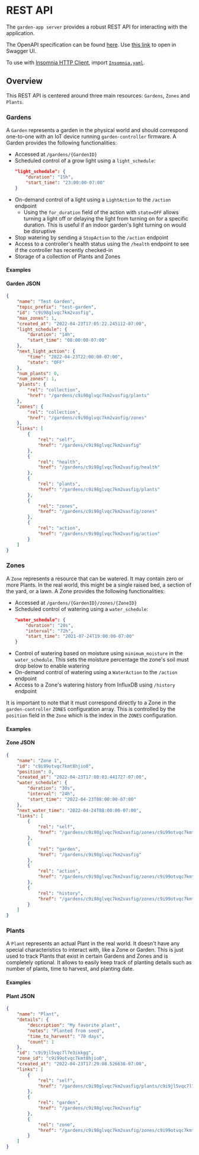 # REST API
The `garden-app server` provides a robust REST API for interacting with the application.

The OpenAPI specification can be found [here](https://github.com/calvinmclean/automated-garden/blob/main/garden-app/api/openapi.yaml).
Use [this link](https://petstore.swagger.io/?url=https://raw.githubusercontent.com/calvinmclean/automated-garden/main/garden-app/api/openapi.yaml) to open in Swagger UI.

To use with [Insomnia HTTP Client](https://insomnia.rest), import [`Insomnia.yaml`](https://github.com/calvinmclean/automated-garden/blob/main/garden-app/api/Insomnia.yaml).

## Overview
This REST API is centered around three main resources: `Gardens`, `Zones` and `Plants`.

### Gardens
A `Garden` represents a garden in the physical world and should correspond one-to-one with an IoT device running `garden-controller` firmware. A Garden provides the following functionalities:
  - Accessed at `/gardens/{GardenID}`
  - Scheduled control of a grow light using a `light_schedule`:
    ```json
    "light_schedule": {
        "duration": "15h",
        "start_time": "23:00:00-07:00"
    }
    ```
  - On-demand control of a light using a `LightAction` to the `/action` endpoint
    - Using the `for_duration` field of the action with `state=OFF` allows turning a light off or delaying the light from turning on for a specific duration. This is useful if an indoor garden's light turning on would be disruptive
  - Stop watering by sending a `StopAction` to the `/action` endpoint
  - Access to a controller's health status using the `/health` endpoint to see if the controller has recently checked-in
  - Storage of a collection of Plants and Zones

#### Examples
<!-- tabs:start -->
#### **Garden JSON**
```json
{
	"name": "Test Garden",
	"topic_prefix": "test-garden",
	"id": "c9i98glvqc7km2vasfig",
	"max_zones": 1,
	"created_at": "2022-04-23T17:05:22.245112-07:00",
	"light_schedule": {
		"duration": "14h",
		"start_time": "08:00:00-07:00"
	},
	"next_light_action": {
		"time": "2022-04-23T22:00:00-07:00",
		"state": "OFF"
	},
	"num_plants": 0,
	"num_zones": 1,
	"plants": {
		"rel": "collection",
		"href": "/gardens/c9i98glvqc7km2vasfig/plants"
	},
	"zones": {
		"rel": "collection",
		"href": "/gardens/c9i98glvqc7km2vasfig/zones"
	},
	"links": [
		{
			"rel": "self",
			"href": "/gardens/c9i98glvqc7km2vasfig"
		},
		{
			"rel": "health",
			"href": "/gardens/c9i98glvqc7km2vasfig/health"
		},
		{
			"rel": "plants",
			"href": "/gardens/c9i98glvqc7km2vasfig/plants"
		},
		{
			"rel": "zones",
			"href": "/gardens/c9i98glvqc7km2vasfig/zones"
		},
		{
			"rel": "action",
			"href": "/gardens/c9i98glvqc7km2vasfig/action"
		}
	]
}
```
<!-- tabs:end -->

### Zones
A `Zone` represents a resource that can be watered. It may contain zero or more Plants. In the real world, this might be a single raised bed, a section of the yard, or a lawn. A Zone provides the following functionalities:
  - Accessed at `/gardens/{GardenID}/zones/{ZoneID}`
  - Scheduled control of watering using a `water_schedule`:
    ```json
    "water_schedule": {
        "duration": "20s",
        "interval": "72h",
        "start_time": "2021-07-24T19:00:00-07:00"
    }
    ```
  - Control of watering based on moisture using `minimum_moisture` in the `water_schedule`. This sets the moisture percentage the zone's soil must drop below to enable watering
  - On-demand control of watering using a `WaterAction` to the `/action` endpoint
  - Access to a Zone's watering history from InfluxDB using `/history` endpoint

It is important to note that it must correspond directly to a Zone in the `garden-controller` `ZONES` configuration array. This is controlled by the `position` field in the `Zone` which is the index in the `ZONES` configuration.


#### Examples
<!-- tabs:start -->
#### **Zone JSON**
```json
{
	"name": "Zone 1",
	"id": "c9i99otvqc7kmt8hjio0",
	"position": 0,
	"created_at": "2022-04-23T17:08:03.441727-07:00",
	"water_schedule": {
		"duration": "30s",
		"interval": "24h",
		"start_time": "2022-04-23T08:00:00-07:00"
	},
	"next_water_time": "2022-04-24T08:00:00-07:00",
	"links": [
		{
			"rel": "self",
			"href": "/gardens/c9i98glvqc7km2vasfig/zones/c9i99otvqc7kmt8hjio0"
		},
		{
			"rel": "garden",
			"href": "/gardens/c9i98glvqc7km2vasfig"
		},
		{
			"rel": "action",
			"href": "/gardens/c9i98glvqc7km2vasfig/zones/c9i99otvqc7kmt8hjio0/action"
		},
		{
			"rel": "history",
			"href": "/gardens/c9i98glvqc7km2vasfig/zones/c9i99otvqc7kmt8hjio0/history"
		}
	]
}
```
<!-- tabs:end -->

### Plants
A `Plant` represents an actual Plant in the real world. It doesn't have any special characteristics to interact with, like a Zone or Garden. This is just used to track Plants that exist in certain Gardens and Zones and is completely optional. It allows to easily keep track of planting details such as number of plants, time to harvest, and planting date.

#### Examples
<!-- tabs:start -->
#### **Plant JSON**
```json
{
	"name": "Plant",
	"details": {
		"description": "My favorite plant",
		"notes": "Planted from seed",
		"time_to_harvest": "70 days",
		"count": 1
	},
	"id": "c9i9jl5vqc7l7e3ikkgg",
	"zone_id": "c9i99otvqc7kmt8hjio0",
	"created_at": "2022-04-23T17:29:08.526638-07:00",
	"links": [
		{
			"rel": "self",
			"href": "/gardens/c9i98glvqc7km2vasfig/plants/c9i9jl5vqc7l7e3ikkgg"
		},
		{
			"rel": "garden",
			"href": "/gardens/c9i98glvqc7km2vasfig"
		},
		{
			"rel": "zone",
			"href": "/gardens/c9i98glvqc7km2vasfig/zones/c9i99otvqc7kmt8hjio0"
		}
	]
}
```
<!-- tabs:end -->
